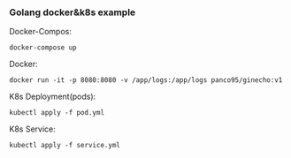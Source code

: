 ### Golang docker&k8s example


Docker-Compos:

```shell
docker-compose up
```

Docker:

```shell
docker run -it -p 8080:8080 -v /app/logs:/app/logs panco95/ginecho:v1
```

K8s Deployment(pods):

```shell
kubectl apply -f pod.yml
```

K8s Service:

```shell
kubectl apply -f service.yml
```